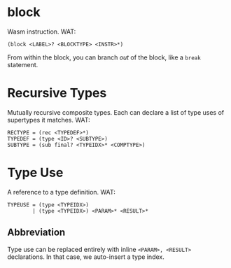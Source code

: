 # block
Wasm instruction.
WAT:
```
(block <LABEL>? <BLOCKTYPE> <INSTR>*)
```
From within the block, you can branch _out_ of the block, like a `break` statement.

# Recursive Types
Mutually recursive composite types. Each can declare a list of type uses of supertypes it matches.
WAT:
```
RECTYPE = (rec <TYPEDEF>*)
TYPEDEF = (type <ID>? <SUBTYPE>)
SUBTYPE = (sub final? <TYPEIDX>* <COMPTYPE>)
```

# Type Use
A reference to a type definition.
WAT:
```
TYPEUSE = (type <TYPEIDX>)
		| (type <TYPEIDX>) <PARAM>* <RESULT>*
```

## Abbreviation
Type use can be replaced entirely with inline `<PARAM>, <RESULT>` declarations.
In that case, we auto-insert a type index.